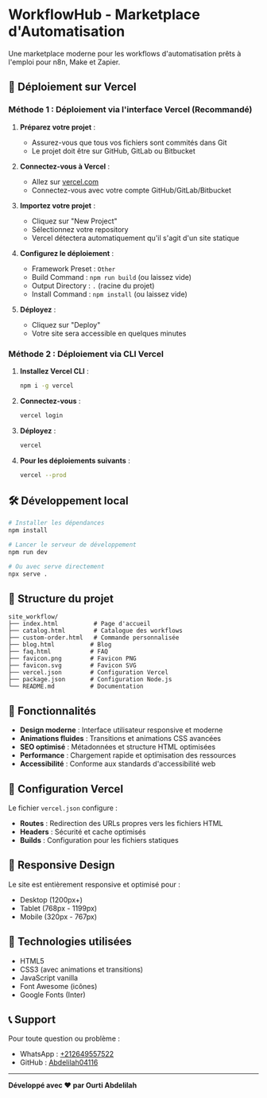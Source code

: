 # WorkflowHub - Marketplace d'Automatisation

Une marketplace moderne pour les workflows d'automatisation prêts à l'emploi pour n8n, Make et Zapier.

## 🚀 Déploiement sur Vercel

### Méthode 1 : Déploiement via l'interface Vercel (Recommandé)

1. **Préparez votre projet** :
   - Assurez-vous que tous vos fichiers sont commités dans Git
   - Le projet doit être sur GitHub, GitLab ou Bitbucket

2. **Connectez-vous à Vercel** :
   - Allez sur [vercel.com](https://vercel.com)
   - Connectez-vous avec votre compte GitHub/GitLab/Bitbucket

3. **Importez votre projet** :
   - Cliquez sur "New Project"
   - Sélectionnez votre repository
   - Vercel détectera automatiquement qu'il s'agit d'un site statique

4. **Configurez le déploiement** :
   - Framework Preset : `Other`
   - Build Command : `npm run build` (ou laissez vide)
   - Output Directory : `.` (racine du projet)
   - Install Command : `npm install` (ou laissez vide)

5. **Déployez** :
   - Cliquez sur "Deploy"
   - Votre site sera accessible en quelques minutes

### Méthode 2 : Déploiement via CLI Vercel

1. **Installez Vercel CLI** :
   ```bash
   npm i -g vercel
   ```

2. **Connectez-vous** :
   ```bash
   vercel login
   ```

3. **Déployez** :
   ```bash
   vercel
   ```

4. **Pour les déploiements suivants** :
   ```bash
   vercel --prod
   ```

## 🛠️ Développement local

```bash
# Installer les dépendances
npm install

# Lancer le serveur de développement
npm run dev

# Ou avec serve directement
npx serve .
```

## 📁 Structure du projet

```
site_workflow/
├── index.html          # Page d'accueil
├── catalog.html        # Catalogue des workflows
├── custom-order.html   # Commande personnalisée
├── blog.html          # Blog
├── faq.html           # FAQ
├── favicon.png        # Favicon PNG
├── favicon.svg        # Favicon SVG
├── vercel.json        # Configuration Vercel
├── package.json       # Configuration Node.js
└── README.md          # Documentation
```

## 🌟 Fonctionnalités

- **Design moderne** : Interface utilisateur responsive et moderne
- **Animations fluides** : Transitions et animations CSS avancées
- **SEO optimisé** : Métadonnées et structure HTML optimisées
- **Performance** : Chargement rapide et optimisation des ressources
- **Accessibilité** : Conforme aux standards d'accessibilité web

## 🔧 Configuration Vercel

Le fichier `vercel.json` configure :
- **Routes** : Redirection des URLs propres vers les fichiers HTML
- **Headers** : Sécurité et cache optimisés
- **Builds** : Configuration pour les fichiers statiques

## 📱 Responsive Design

Le site est entièrement responsive et optimisé pour :
- Desktop (1200px+)
- Tablet (768px - 1199px)
- Mobile (320px - 767px)

## 🎨 Technologies utilisées

- HTML5
- CSS3 (avec animations et transitions)
- JavaScript vanilla
- Font Awesome (icônes)
- Google Fonts (Inter)

## 📞 Support

Pour toute question ou problème :
- WhatsApp : [+212649557522](https://wa.me/212778630007)
- GitHub : [Abdelilah04116](https://github.com/Abdelilah04116)

---

**Développé avec ❤️ par Ourti Abdelilah** 
